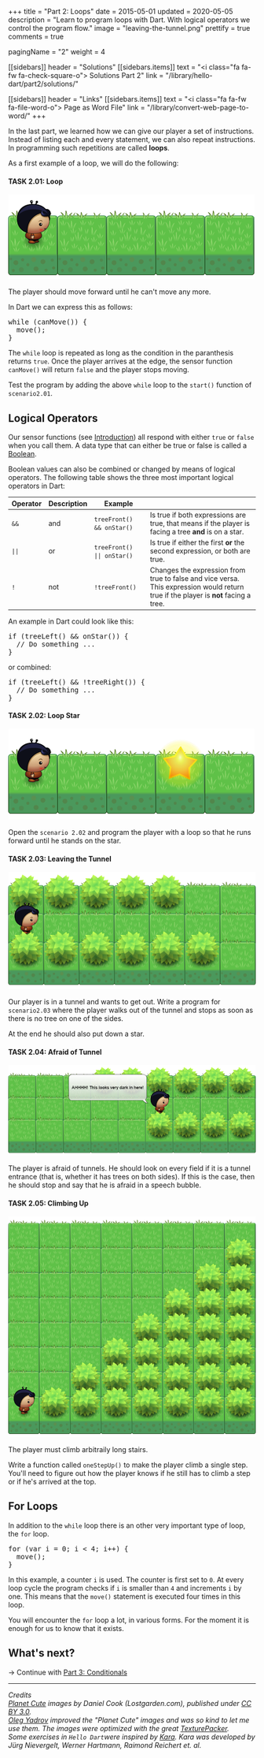 +++
title = "Part 2: Loops"
date = 2015-05-01
updated = 2020-05-05
description = "Learn to program loops with Dart. With logical operators we control the program flow."
image = "leaving-the-tunnel.png"
prettify = true
comments = true

pagingName = "2"
weight = 4

[[sidebars]]
header = "Solutions"
[[sidebars.items]]
text = "<i class=\"fa fa-fw fa-check-square-o\"></i> Solutions Part 2"
link = "/library/hello-dart/part2/solutions/"

[[sidebars]]
header = "Links"
[[sidebars.items]]
text = "<i class=\"fa fa-fw fa-file-word-o\"></i> Page as Word File"
link = "/library/convert-web-page-to-word/"
+++

In the last part, we learned how we can give our player a set of instructions. Instead of listing each and every statement, we can also repeat instructions. In programming such repetitions are called **loops**.

As a first example of a loop, we will do the following:


#### <i class="fa fa-rocket mg-t"></i> TASK 2.01: Loop

![Loop](loop.png)

The player should move forward until he can't move any more.

In Dart we can express this as follows:

<pre class="prettyprint lang-dart">
while (canMove()) {
  move();
}
</pre>

The `while` loop is repeated as long as the condition in the paranthesis returns `true`. Once the player arrives at the edge, the sensor function `canMove()` will return `false` and the player stops moving.

Test the program by adding the above `while` loop to the `start()` function of `scenario2.01`.


## Logical Operators

Our sensor functions (see [Introduction](/library/hello-dart/#sensors)) all respond with either `true` or `false` when you call them. A data type that can either be true or false is called a [Boolean](http://en.wikipedia.org/wiki/Boolean_data_type).

Boolean values can also be combined or changed by means of logical operators. The following table shows the three most important logical operators in Dart:

<table class="table">
  <thead>
    <tr>
      <th>Operator</th>
      <th>Description</th>
      <th>Example</th>
      <th></th>
    </tr>
  </thead>
  <tbody>
    <tr>
      <td><code>&&</code></td>
      <td>and</td>
      <td><code>treeFront() && onStar()</code></td>
      <td>Is true if both expressions are true, that means if the player is facing a tree <strong>and</strong> is on a star.</td>
    </tr>
    <tr>
      <td><code>||</code></td>
      <td>or</td>
      <td><code>treeFront() || onStar()</code></td>
      <td>Is true if either the first <strong>or</strong> the second expression, or both are true.</td>
    </tr>
    <tr>
      <td><code>!</code></td>
      <td>not</td>
      <td><code>!treeFront()</code></td>
      <td>Changes the expression from true to false and vice versa. This expression would return true if the player is <strong>not</strong> facing a tree.</td>
    </tr>
  </tbody>
</table>

An example in Dart could look like this:

<pre class="prettyprint lang-dart">
if (treeLeft() && onStar()) {
  // Do something ...
}
</pre>

or combined:

<pre class="prettyprint lang-dart">
if (treeLeft() && !treeRight()) {
  // Do something ...
}
</pre>


#### <i class="fa fa-rocket mg-t"></i> TASK 2.02: Loop Star

![Loop Star](loop-star.png)

Open the `scenario 2.02` and program the player with a loop so that he runs forward until he stands on the star.


#### <i class="fa fa-rocket mg-t"></i> TASK 2.03: Leaving the Tunnel

![Leaving the Tunnel](leaving-the-tunnel.png)

Our player is in a tunnel and wants to get out. Write a program for `scenario2.03` where the player walks out of the tunnel and stops as soon as there is no tree on one of the sides.

At the end he should also put down a star.


#### <i class="fa fa-rocket mg-t"></i> TASK 2.04: Afraid of Tunnel

![Afraid of Tunnel](afraid-of-tunnel.png)

The player is afraid of tunnels. He should look on every field if it is a tunnel entrance (that is, whether it has trees on both sides). If this is the case, then he should stop and say that he is afraid in a speech bubble.


#### <i class="fa fa-rocket mg-t"></i> TASK 2.05: Climbing Up

![Climbing Up](climbing-up.png)

The player must climb arbitraily long stairs.

Write a function called `oneStepUp()` to make the player climb a single step. You'll need to figure out how the player knows if he still has to climb a step or if he's arrived at the top.



## For Loops

In addition to the `while` loop there is an other very important type of loop, the `for` loop.

<pre class="prettyprint lang-dart">
for (var i = 0; i &lt; 4; i++) {
  move();
}
</pre>

In this example, a counter `i` is used. The counter is first set to `0`. At every loop cycle the program checks if `i` is smaller than `4` and increments `i` by one. This means that the `move()` statement is executed four times in this loop.

You will encounter the `for` loop a lot, in various forms. For the moment it is enough for us to know that it exists.


## What's next?

&rarr; Continue with [Part 3: Conditionals](/library/hello-dart/part3/)


***

*Credits*<br>
<em class="small">
  [Planet Cute](http://www.lostgarden.com/2007/05/dancs-miraculously-flexible-game.html) images by Daniel Cook (Lostgarden.com), published under [CC BY 3.0](http://creativecommons.org/licenses/by/3.0/us/).<br>
[Oleg Yadrov](https://www.linkedin.com/in/olegyadrov) improved the "Planet Cute" images and was so kind to let me use them. The images were optimized with the great [TexturePacker](https://www.codeandweb.com/texturepacker).<br>
Some exercises in `Hello Dart`were inspired by [Kara](http://www.swisseduc.ch/compscience/karatojava/javakara/). Kara was developed by Jürg Nievergelt, Werner Hartmann, Raimond Reichert et. al.
</em>